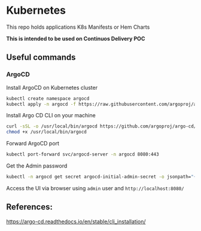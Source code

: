 # Kubernetes
This repo holds applications K8s Manifests or Hem Charts

**This is intended to be used on Continuos Delivery POC**

## Useful commands

### ArgoCD

Install ArgoCD on Kubernetes cluster
```bash
kubectl create namespace argocd
kubectl apply -n argocd -f https://raw.githubusercontent.com/argoproj/argo-cd/stable/manifests/install.yaml
```

Install Argo CD CLI on your machine
```bash
curl -sSL -o /usr/local/bin/argocd https://github.com/argoproj/argo-cd/releases/latest/download/argocd-linux-amd64
chmod +x /usr/local/bin/argocd
```

Forward ArgoCD port
```bash
kubectl port-forward svc/argocd-server -n argocd 8080:443
```

Get the Admin password
```bash
kubectl -n argocd get secret argocd-initial-admin-secret -o jsonpath="{.data.password}" | base64 -d; echo
```

Access the UI via browser using `admin` user and `http://localhost:8080/`

## References:
https://argo-cd.readthedocs.io/en/stable/cli_installation/